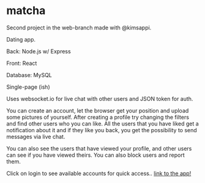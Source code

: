 # matcha

Second project in the web-branch made with @kimsappi.

Dating app.

Back: Node.js w/ Express

Front: React

Database: MySQL

Single-page (ish)

Uses websocket.io for live chat with other users and JSON token for auth.

You can create an account, let the browser get your position and upload some pictures of yourself. After creating a profile try changing the filters and find other users who you can like. All the users that you have liked get a notification about it and if they like you back, you get the possibility to send messages via live chat.

You can also see the users that have viewed your profile, and other users can see if you have viewed theirs. You can also block users and report them.

Click on login to see available accounts for quick access..
[link to the app!](https://kimsappi-matcha.herokuapp.com/)
